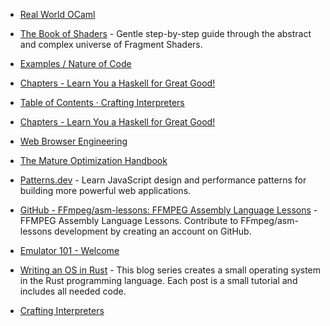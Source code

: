 - [Real World OCaml](https://dev.realworldocaml.org/index.html)

- [The Book of Shaders](https://thebookofshaders.com/) - Gentle step-by-step guide through the abstract and complex universe of Fragment Shaders.
- [Examples / Nature of Code](https://natureofcode.com/)
- [Chapters - Learn You a Haskell for Great Good!](https://learnyouahaskell.com/chapters)
- [Table of Contents · Crafting Interpreters](https://craftinginterpreters.com/contents.html)
- [Chapters - Learn You a Haskell for Great Good!](https://learnyouahaskell.com/chapters)
- [Web Browser Engineering](https://browser.engineering)
- [The Mature Optimization Handbook](https://carlos.bueno.org/optimization)
- [Patterns.dev](https://www.patterns.dev/) - Learn JavaScript design and performance patterns for building more powerful web applications.
- [GitHub - FFmpeg/asm-lessons: FFMPEG Assembly Language Lessons](https://github.com/FFmpeg/asm-lessons) - FFMPEG Assembly Language Lessons. Contribute to FFmpeg/asm-lessons development by creating an account on GitHub.
- [Emulator 101 - Welcome](https://web.archive.org/web/20240118230905/http://www.emulator101.com/welcome.html)
- [Writing an OS in Rust](https://os.phil-opp.com/) - This blog series creates a small operating system in the Rust programming language. Each post is a small tutorial and includes all needed code.
- [Crafting Interpreters](https://craftinginterpreters.com/)